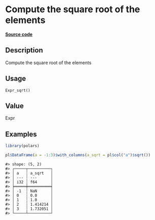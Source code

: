 

# Compute the square root of the elements

[**Source code**](https://github.com/pola-rs/r-polars/tree/8387e0a88c6889e6449b053999aada405c241066/R/expr__expr.R#L1028)

## Description

Compute the square root of the elements

## Usage

<pre><code class='language-R'>Expr_sqrt()
</code></pre>

## Value

Expr

## Examples

``` r
library(polars)

pl$DataFrame(a = -1:3)$with_columns(a_sqrt = pl$col("a")$sqrt())
```

    #> shape: (5, 2)
    #> ┌─────┬──────────┐
    #> │ a   ┆ a_sqrt   │
    #> │ --- ┆ ---      │
    #> │ i32 ┆ f64      │
    #> ╞═════╪══════════╡
    #> │ -1  ┆ NaN      │
    #> │ 0   ┆ 0.0      │
    #> │ 1   ┆ 1.0      │
    #> │ 2   ┆ 1.414214 │
    #> │ 3   ┆ 1.732051 │
    #> └─────┴──────────┘
